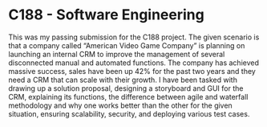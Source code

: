 # C188 - Software Engineering

This was my passing submission for the C188 project. The given scenario is that a company called “American Video Game Company” is planning on launching an internal CRM to improve the management of several disconnected manual and automated functions. The company has achieved massive success, sales have been up 42% for the past two years and they need a CRM that can scale with their growth. I have been tasked with drawing up a solution proposal, designing a storyboard and GUI for the CRM, explaining its functions, the difference between agile and waterfall methodology and why one works better than the other for the given situation, ensuring scalability, security, and deploying various test cases.
